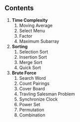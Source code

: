 ## Contents

1. **Time Complexity**
   1. Moving Average
   2. Select Menu
   3. Factor
   4. Maximum Subarray
2. **Sorting**
   1. Selection Sort
   2. Insertion Sort
   3. Merge Sort
   4. Quick Sort
3. **Brute Force**
   1. Search Word
   2. Count Pairings
   3. Cover Board
   4. Travling Salesman Problem
   5. Synchronize Clock
   6. Power Set
   7. Permutation
   8. Combination
